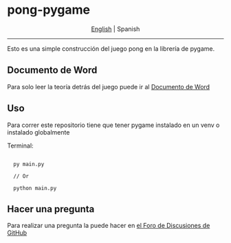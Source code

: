 # pong-pygame
<p align="center">
  <a href="https://github.com/Fonsii/pong-pygame/blob/main/README.md">English</a> |
  <span>Spanish</span>
</p>

---

Esto es una simple construcción del juego pong en la librería de pygame.

## Documento de Word

Para solo leer la teoría detrás del juego puede ir al [Documento de Word](https://docs.google.com/document/d/1yVh21Qiig8WUi2QEeyFqGxF8yRlI82iYWUjyNAt5N_4/edit?usp=sharing)

## Uso

Para correr este repositorio tiene que tener pygame instalado en un venv o instalado globalmente

Terminal:

```shell

  py main.py

  // Or 

  python main.py

```
## Hacer una pregunta

Para realizar una pregunta la puede hacer en [el Foro de Discusiones de GitHub](https://github.com/Fonsii/pong-pygame/discussions)
